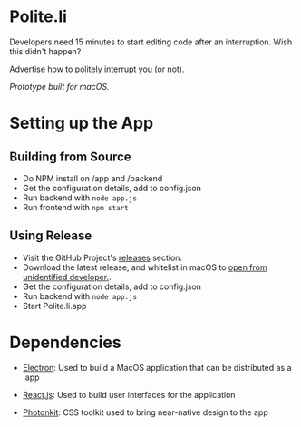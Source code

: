 # Polite.li 

Developers need 15 minutes to start editing code after an interruption. Wish this didn't happen?

Advertise how to politely interrupt you (or not). 

*Prototype built for macOS.*

# Setting up the App 

## Building from Source

* Do NPM install on /app and /backend 
* Get the configuration details, add to config.json 
* Run backend with ``node app.js`` 
* Run frontend with ``npm start``

## Using Release 

* Visit the GitHub Project's [releases](https://github.com/akhilcacharya/polite.li/releases) section. 
* Download the latest release, and whitelist in macOS to [open from unidentified developer.](https://support.apple.com/kb/ph18657?locale=en_US).
* Get the configuration details, add to config.json 
* Run backend with ``node app.js`` 
* Start Polite.li.app

# Dependencies
* [Electron](http://electron.atom.io/): Used to build a MacOS application that can be distributed as a .app

* [React.js](https://facebook.github.io/react/): Used to build user interfaces for the application

* [Photonkit](http://photonkit.com/): CSS toolkit used to bring near-native design to the app 

